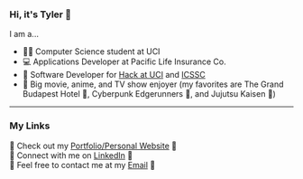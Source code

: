 ### Hi, it's Tyler 👋

I am a...
- 🧑‍🎓 Computer Science student at UCI
- 💻 Applications Developer at Pacific Life Insurance Co.
- 🚀 Software Developer for [Hack at UCI](https://hack.ics.uci.edu/) and [ICSSC](https://studentcouncil.ics.uci.edu/)
- 🎥 Big movie, anime, and TV show enjoyer (my favorites are The Grand Budapest Hotel 🏨, Cyberpunk Edgerunners 🔫, and Jujutsu Kaisen 🥋)

---
### My Links

🧊 Check out my [Portfolio/Personal Website](https://read.cv/taiyu )  🔗  
💼 Connect with me on [LinkedIn](https://www.linkedin.com/in/tyler-yu-13928b1b1/)   🔗  
💌 Feel free to contact me at my [Email](tyler.y.yu@gmail.com)   🔗  



<!--
**tyleryy/tyleryy** is a ✨ _special_ ✨ repository because its `README.md` (this file) appears on your GitHub profile.

Here are some ideas to get you started:

- 🔭 I’m currently working on ...
- 🌱 I’m currently learning ...
- 👯 I’m looking to collaborate on ...
- 🤔 I’m looking for help with ...
- 💬 Ask me about ...
- 📫 How to reach me: ...
- 😄 Pronouns: ...
- ⚡ Fun fact: ...
-->
